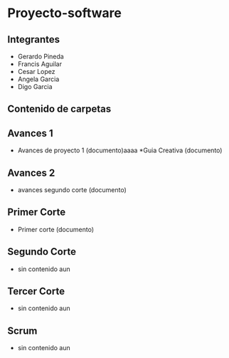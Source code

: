 # Proyecto-software
## Integrantes
* Gerardo Pineda
* Francis Aguilar
* Cesar Lopez
* Angela Garcia
* Digo Garcia
## Contenido de carpetas

## Avances 1
* Avances de proyecto 1 (documento)aaaa
*Guia Creativa (documento)

## Avances 2
* avances segundo corte (documento)
## Primer Corte
* Primer corte (documento)

## Segundo Corte
* sin contenido aun

## Tercer Corte
* sin contenido aun

## Scrum
* sin contenido aun


